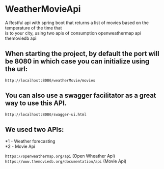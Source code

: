 # WeatherMovieApi
 A Restful api with spring boot that returns a list of movies based on the temperature of the time that<br/> is to your city, using two apis of consumption openweathermap api themoviedb api


## When starting the project, by default the port will be 8080 in which case you can initialize using the url:
```
http://localhost:8080/weatherMovie/movies
```

## You can also use a swagger facilitator as a great way to use this API.
```
http://localhost:8080/swagger-ui.html
```

## We used two APIs:

*1 - Weather forecasting<br/>
*2 - Movie Api<br/>

`https://openweathermap.org/api` (Open Wheather Api) </br>
`https://www.themoviedb.org/documentation/api` (Movie Api)

